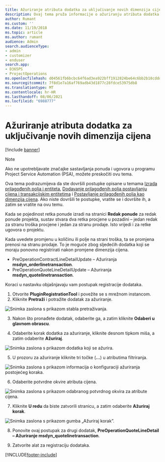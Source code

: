 ```yaml
---
title: Ažuriranje atributa dodatka za uključivanje novih dimenzija cijena
description: Ovaj tema pruža informacije o ažuriranju atributa dodatka za dimenzije cijena.
author: Rumant
ms.custom: ''
ms.date: 11/19/2018
ms.topic: article
ms.author: rumant
audience: Admin
search.audienceType:
- admin
- customizer
- enduser
search.app:
- D365PS
- ProjectOperations
ms.openlocfilehash: d04561fb6bcbc64f6ad3ea922bff1912824be64c6bb2b18cddd95e9b1b5c7850
ms.sourcegitcommit: 7f8d1e7a16af769adb43d1877c28fdce53975db8
ms.translationtype: MT
ms.contentlocale: hr-HR
ms.lasthandoff: 08/06/2021
ms.locfileid: "6988777"
---
```

# <a name="update-plug-in-attributes-to-include-new-pricing-dimensions"></a>Ažuriranje atributa dodatka za uključivanje novih dimenzija cijena

[!include [banner](../includes/psa-now-project-operations.md)]

> [!NOTE]
> Ako ne upotrebljavate značajke sastavljanja ponuda i ugovora u programu Project Service Automation (PSA), možete preskočiti ovu tema.

Ova tema podrazumijeva da ste dovršili postupke opisane u temama [Izrada prilagođenih polja i entiteta](create-custom-fields-entities.md), [Dodavanje prilagođenih polja postavljanju cijena i transakcijskim entitetima](field-references.md) i [Postavljanje prilagođenih polja kao dimenzija cijena](set-up-pricing-dimensions.md). Ako niste dovršili te postupke, vratite se i dovršite ih, a zatim se vratite na ovu temu.

Kada se pojedinost retka ponude izradi na stranici **Redak ponude** za redak ponude projekta, sustav stvara dva retka procjene u pozadini – jedan redak za stranu troška procjene i jedan za stranu prodaje. Isto vrijedi i za retke ugovora o projektu.

Kada uvedete promjenu u količinu ili polje na strani troška, ta se promjena prenosi na stranu prodaje. To je moguće zbog sljedećih dodatka koji se moraju ponovno registrirati nakon promjene dimenzija cijena.

- PreOperationContractLineDetailUpdate – Ažuriranja **msdyn_orderlinetransaction**.
- PreOperationQuoteLineDetailUpdate – Ažuriranja **msdyn_quotelinetransaction**.

Koraci u nastavku objašnjavaju vam postupak registracije dodataka.

1. Otvorite **PluginRegistrationTool** i povežite se s mrežnom instancom.
2. Kliknite **Pretraži** i potražite dodatak za ažuriranje.

 ![Snimka zaslona s prikazom stabla pretraživanja.](media/PRT-1.png)

3. Nakon što pronađete dodatak, odaberite ga, a zatim kliknite **Odaberi u glavnom obrascu**.

4. Odaberite korak dodatka za ažuriranje, kliknite desnom tipkom miša, a zatim odaberite **Ažuriraj**.

 ![Snimka zaslona s prikazom dodatka koji se ažurira.](media/PRT-2.png)
 
5. U prozoru za ažuriranje kliknite tri točke (**...**) u atributima filtriranja.

 ![Snimka zaslona s prikazom informacija o konfiguraciji ažuriranja postojećeg koraka.](media/PRT-3.png)
 
6. Odaberite potvrdne okvire atributa cijena.

 ![Snimka zaslona s prikazom odabranog potvrdnog okvira za atribute cijena.](media/PRT-4.png)

7. Kliknite **U redu** da biste zatvorili stranicu, a zatim odaberite **Ažuriraj korak**.

 ![Snimka zaslona s prikazom gumba „Ažuriraj korak”.](media/PRT-5.png)
 
8. Ponovite ovaj postupak za drugi dodatak, **PreOperationQuoteLineDetail – Ažuriranje msdyn_quotelinetransaction**.

9. Zatvorite alat za registraciju dodataka.



[!INCLUDE[footer-include](../includes/footer-banner.md)]